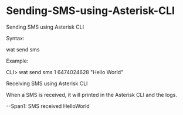 # Sending-SMS-using-Asterisk-CLI
Sending SMS using Asterisk CLI


Syntax:


wat send sms <span><number><message>



Example: 


CLI> wat send sms 1 6474024628 "Hello World"




Receiving SMS using Asterisk CLI

When a SMS is received, it will printed in the Asterisk CLI and the logs.


--Span1: SMS received HelloWorld


 
